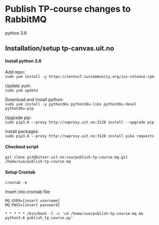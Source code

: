 # Publish TP-course changes to RabbitMQ

python 3.6

## Installation/setup tp-canvas.uit.no

#### Install python 3.6

Add repo:  
`sudo yum install -y https://centos7.iuscommunity.org/ius-release.rpm`

Update yum:  
`sudo yum update`

Download and install python:  
`sudo yum install -y python36u python36u-libs python36u-devel python36u-pip`

Upgrade pip:  
`sudo pip3.6 --proxy http://swproxy.uit.no:3128 install --upgrade pip`

install packages:  
`sudo pip3.6 --proxy http://swproxy.uit.no:3128 install pika requests`

#### Checkout script
`git clone git@bitzer.uit.no:sua/publish-tp-course-mq.git /home/sua/publish-tp-course-mq`

#### Setup Crontab
`crontab -e`

Insert into crontab file:
```
MQ_USER=[insert username]
MQ_PASS=[insert password]

* * * * * /bin/bash -l -c 'cd /home/sua/publish-tp-course-mq && python3.6 publish_tp_course.py'
```
